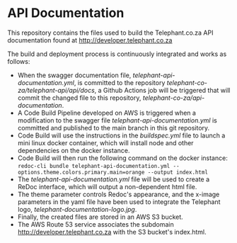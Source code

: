 # API Documentation

This repository contains the files used to build the Telephant.co.za API documentation found at http://developer.telephant.co.za

The build and deployment process is continuously integrated and works as follows:

* When the swagger documentation file, *telephant-api-documentation.yml*, is committed to the repository *telephant-co-za/telephant-api/api/docs*, a Github Actions job will be triggered that will commit the changed file to this repository, *telephant-co-za/api-documentation*.
* A Code Build Pipeline developed on AWS is triggered when a modification to the swagger file *telephant-api-documentation.yml* is committed and published to the main branch in this git repository.
* Code Build will use the instructions in the *buildspec.yml* file to launch a mini linux docker container, which will install node and other dependencies on the docker instance.
* Code Build will then run the following command on the docker instance:  ```redoc-cli bundle telephant-api-documentation.yml --options.theme.colors.primary.main=orange --output index.html```
* The *telephant-api-documentation.yml* file will be used to create a ReDoc interface, which will output a non-dependent html file.
* The theme parameter controls Redoc's appearance, and the x-image parameters in the yaml file have been used to integrate the Telephant logo, *telephant-documentation-logo.jpg*.
* Finally, the created files are stored in an AWS S3 bucket.
* The AWS Route 53 service associates the subdomain http://developer.telephant.co.za with the S3 bucket's index.html.
